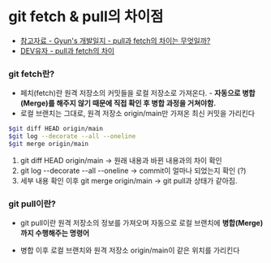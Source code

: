 # git fetch & pull의 차이점

-   [참고자료 - Gyun's 개발일지 - pull과 fetch의 차이는 무엇일까?](https://devlog-wjdrbs96.tistory.com/236)
-   [DEV유자 - pull과 fetch의 차이](https://yuja-kong.tistory.com/60)

### git fetch란?

-   페치(fetch)란 원격 저장소의 커밋들을 로컬 저장소로 가져온다. - **자동으로 병합(Merge)를 해주지 않기 때문에 직접 확인 후 병합 과정을 거쳐야함.**
-   로컬 브랜치는 그대로, 원격 저장소 origin/main만 가져온 최신 커밋을 가리킨다

```bash
$git diff HEAD origin/main
$git log --decorate --all --oneline
$git merge origin/main
```

1. git diff HEAD origin/main -> 원래 내용과 바뀐 내용과의 차이 확인
2. git log --decorate --all --oneline -> commit이 얼마나 되었는지 확인 (?)
3. 세부 내용 확인 이후 git merge origin/main -> git pull과 상태가 같아짐.

### git pull이란?

-   git pull이란 원격 저장소의 정보를 가져오며 자동으로 로컬 브랜치에 **병합(Merge)까지 수행해주는 명령어**

*   병합 이후 로컬 브랜치와 원격 저장소 origin/main이 같은 위치를 가리킨다
